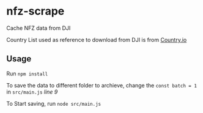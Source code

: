 # nfz-scrape
Cache NFZ data from DJI

Country List used as reference to download from DJI is from [Country.io](http://country.io)

## Usage
Run `npm install`

To save the data to different folder to archieve, change the `const batch = 1` in `src/main.js` *line 9*

To Start saving, run `node src/main.js`

